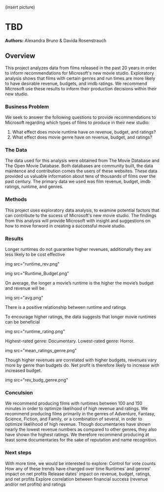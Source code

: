 (insert picture)


# TBD

**Authors:** Alexandra Bruno & Davida Rosenstrauch

## Overview

This project analyzes data from films released in the past 20 years in order to inform recommendations for Microsoft's new movie studio. Exploratory analysis shows that films with certain genres and run times are more likely to have desirable revenue, budgets, and imdb ratings.  We recommend Microsoft use these results to inform their production decisions within their new studio.

### Business Problem

We seek to answer the following questions to provide recommendations to Microsoft regarding which types of films  to produce in their new studio:
1. What effect does movie runtime have on revenue, budget, and ratings?
2. What effect does movie genre have on revenue, budget, and ratings?

### The Data

The data used for this analysis were obtained from The Movie Database and The Open Movie Database. Both databases are community built, the data maintence and contribution comes the users of these websites. These data provided us valuable information about tens of thousands of films over the past century. The primary data we used was film revenue, budget, imdb ratings, runtime, and genres.

### Methods

This project uses exploratory data analysis, to examine potential factors that can contribute to the sucess of Microsoft's new movie studio. The findings from this analysis will provide Microsoft with insight and suggestions on how to move forword in creating a successful movie studio.

### Results 

Longer runtimes do not guarantee higher revenues, additionally they are less likely to be cost effective

img src="runtime_rev.png"

img src="Runtime_Budget.png"

On average, the longer a movie’s runtime is the higher the movie’s budget and revenue will be

img src="avg.png"

There is a positive relationship between runtime and ratings 

To encourage higher ratings, the data suggests that longer movie runtimes can be beneficial 

img src="runtime_rating.png"

Highest-rated genre:  Documentary.
Lowest-rated genre: Horror.

img src="mean_ratings_genre.png"

Though higher revenues are correlated with higher budgets, revenues vary more by genre than budgets do. Net profit is 
therefore likely to increase with increased budget.

img src="rev_budg_genre.png"


### Conculsion 

We recommend producing films with runtimes between 100 and 150 minutes in order to optimize likelihood of high revenue and ratings.
We recommend producing films primarily in the genres of Adventure, Fantasy, Science, Fiction, and Family, or a combination of several, in order to optimize likelihood of high revenue.
Though documentaries have shown nearly the lowest revenue numbers as compared to other genres, they also have shown the highest ratings. We therefore recommend producing at least some documentaries for the sake of reputation and name recognition.


### Next steps 

With more time, we would be interested to explore:
Control for vote counts
How any of these trends have changed over time
Runtimes’ and genres’ impact on net profits
Release dates' impact on revenue, budget, ratings, and net profits
Explore correlation between financial success (revenue and/or net profits) and ratings

